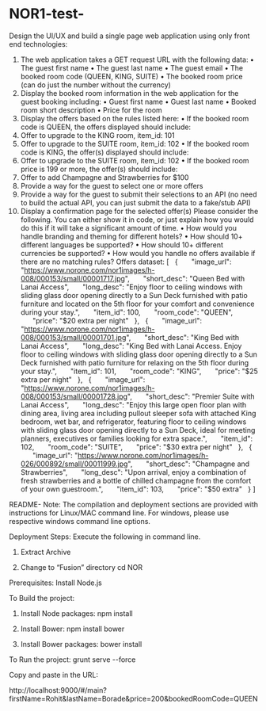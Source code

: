 # NOR1-test-

Design the UI/UX and build a single page web application using only front end technologies:
1.	The web application takes a GET request URL with the following data:
•	The guest first name
•	The guest last name
•	The guest email
•	The booked room code (QUEEN, KING, SUITE)
•	The booked room price (can do just the number without the currency)
2.	Display the booked room information in the web application for the guest booking including:
•	Guest first name
•	Guest last name
•	Booked room short description
•	Price for the room
3.	Display the offers based on the rules listed here:
•	If the booked room code is QUEEN, the offers displayed should include:
1.	Offer to upgrade to the KING room, item_id: 101
2.	Offer to upgrade to the SUITE room, item_id: 102
•	If the booked room code is KING, the offer(s) displayed should include:
1.	Offer to upgrade to the SUITE room, item_id: 102
•	If the booked room price is 199 or more, the offer(s) should include:
1.	Offer to add Champagne and Strawberries for $100
4.	Provide a way for the guest to select one or more offers
5.	Provide a way for the guest to submit their selections to an API (no need to build the actual API, you can just submit the data to a fake/stub API)
6.	Display a confirmation page for the selected offer(s)
Please consider the following. You can either show it in code, or just explain how you would do this if it will take a significant amount of time.
•	How would you handle branding and theming for different hotels?
•	How should 10+ different languages be supported?
•	How should 10+ different currencies be supported?
•	How would you handle no offers available if there are no matching rules?
Offers dataset:
[
  {
      "image_url": "https://www.norone.com/nor1images/h-008/000153/small/00001717.jpg",
      "short_desc": "Queen Bed with Lanai Access",
      "long_desc": "Enjoy floor to ceiling windows with sliding glass door opening
directly to a Sun Deck furnished with patio furniture and located on the 5th floor for your comfort and convenience during your stay.",
      "item_id": 100,
      "room_code": "QUEEN",
      "price": "$20 extra per night"
  },
  {
      "image_url": "https://www.norone.com/nor1images/h-008/000153/small/00001701.jpg",
      "short_desc": "King Bed with Lanai Access",
      "long_desc": "King Bed with Lanai Access. Enjoy floor to ceiling windows
with sliding glass door opening directly to a Sun Deck furnished with patio furniture for relaxing on the 5th floor during your stay.",
      "item_id": 101,
      "room_code": "KING",
      "price": "$25 extra per night"
  },
  {
      "image_url": "https://www.norone.com/nor1images/h-008/000153/small/00001728.jpg",
      "short_desc": "Premier Suite with Lanai Access",
      "long_desc": "Enjoy this large open floor plan with dining area, living area
including pullout sleeper sofa with attached King bedroom, wet bar, and refrigerator, featuring floor to ceiling windows with sliding glass door opening directly to a Sun Deck, ideal for meeting planners, executives or families looking for extra space.",
      "item_id": 102,
      "room_code": "SUITE",
      "price": "$30 extra per night"
  },
  {
      "image_url": "https://www.norone.com/nor1images/h-026/000892/small/00011999.jpg",
      "short_desc": "Champagne and Strawberries",
      "long_desc": "Upon arrival, enjoy a combination of fresh strawberries and
a bottle of chilled champagne from the comfort of your own guestroom.",
      "item_id": 103,
      "price": "$50 extra"
  }
]


README- 
Note: 
The compilation and deployment sections are provided with instructions for Linux/MAC command line. For windows, please use respective windows command line options. 


Deployment Steps: 
Execute the following in command line. 
1. Extract Archive 

2. Change to “Fusion” directory 
cd NOR

Prerequisites: 
Install Node.js 

To Build the project: 
1. Install Node packages: 
npm install
2. Install Bower: 
npm install bower


3. Install Bower packages: 
bower install

To Run the project: 
grunt serve --force



Copy and paste in the URL:

http://localhost:9000/#/main?firstName=Rohit&lastName=Borade&price=200&bookedRoomCode=QUEEN

